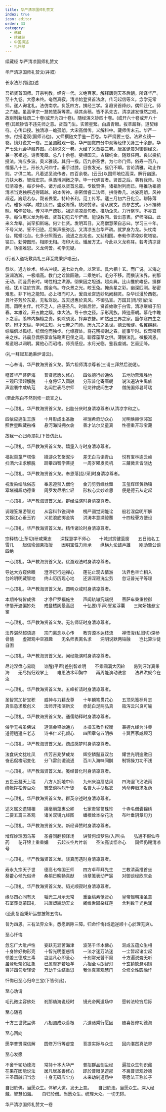 ```yaml
---
title: 华严清凉国师礼赞文
index: true
icon: editor
order: 33
category:
  - 佛藏
  - 续藏经
  - 中国撰述
  - 礼忏部
---
```


续藏经   华严清凉国师礼赞文  

华严清凉国师礼赞文(并叙)  

长水法孙(智肱)述  

吾祖贤首国师。开宗判教。经穷一代。义绝百家。解释唐则天圣后朝。所译华严。至十九卷。大愿未终。奄然真寂。清凉始登贤首法席。传习起信等义。念学无常师。遂人询北礼。法仿南求。负笈四方。撗经三学。复趋贤首绛纱。偶师迁化。师之门徒。虽高甲宗一慧苑慧英等辈。续其余稿。皆不系先古。清凉遽发慨然之叹。故别制新经疏二十卷(或开为四十卷)。随经演义钞四十卷。(或开六十卷或开八十卷)其疏钞皆不违先师之意。贤首门生。实若星繁。白眉青眼。拔萃超群。道契缘符。心传口授。独清凉一蟾孤朗。大宋高僧传。义解科中。藏师传末云。华严一宗。付授澄观(国师讳也)。又师撰随文手鉴一百卷。华严纲要三卷。法界玄镜一卷。镜灯说文一卷。三圣圆融观一卷。华严圆觉四分中观等经律关脉三十余部。华严七处九会华藏界图。心镜说文一卷。大经了义备要三卷。唐圣诞晨对御谈经文。兼一家祖述。诗表笺章。总八十余卷。斐相国云。古锦纯金。随器任用。良以投机授法。海应多波。奥义雅谈。其归一揆。历九宗圣世。为七帝门师。俗寿一百八。僧臈八十三。形长九尺四寸。垂手过膝。目夜发光。昼仍不瞬。言论清雅。动止作则。才供二笔。凡着述见流传者。四百余卷。(云云)以国师地位高深。解行幽邃。力扶大教。智烛宏宗。纵浩博渊微之学。毕一代佛言者。贤首之后。袭有我师。功归清凉也。每岁仲冬。诸方咸以贤首忌晨。专致赞供。诸祖附列而已。嘻推功祖德清凉当克独祭近得瓯越。的本传神。宗密僧睿二法师。拱侍香几。冰姿高朗。风神超迈。巍峨若存。觌者畏爱。特轮长利。觅工传写。适三月初六日化旦。聊陈薄礿。雅多同学。咸扣余曰。盛致肴馔。缺如赞章。请从属文。贵参古式。乃不揆梼昧。略伸赞咏。传习华严疏钞。祖述清凉章句者。推功企恩。力行祭享。不亦宜乎。每位用义龙为称者。贤首初见云华俨师。能设数问。皆出意表。俨师嗟曰。此来义龙辈。尚罕扣斯端。何计仁贤。发明耳目。又高僧慧荣自志曰。学习三十年。不号义龙。誓不归迹。后果声振弥远。又清凉五台华严疏。就梦身为龙。头枕南台。尾蟠北台。化多分照而去。流通之吉兆也。又斐相国。奉勑作清凉妙觉塔铭。铭曰。勑俾图形。相即无相。海印大龙。蟠居方丈。今此以义龙称耳。若考清凉菩萨。功德难思。义龙何啻。初学无疑。  

(行者入道场敷具礼三拜互跪秉炉唱云)。  

恭以。通方妙术。终古冲规。遍七处九会。以常宣。具六相十玄。而广说。义海之波澜浩瀚。一极唱高。教门之诠旨圆融。二乘绝听。毛分不移。而撗该法界。剎那无动。而竖贯长时。竭性相之洪源。彻果因之坦道。超众典。比山推於峻岳。摄群经。犹川注於穷溟。朗金乌。夺众景之光。皎玉兔。掩余星之彩。幽深匹测。秘密难思。非下地之能知。必上根而可入。爰自龙宫选妙凤阙翻灵。杂华烂漫於西乾。具叶芬芳於东夏。无私驾说。五天迓惠於真风。不御弘宣。万国其[雨/旁]於法雨。圆明主伴。代不乏人。应感圣凡。时新后哲。贤首始歌于白雪。清凉继唱于阳春。本雄诠。开五教之蹊。体大法。导十宗之径。示形禹族。降迹唐朝。慕花中瞻卜之香。羡林内旃檀之贵。剃除须发。拌弃衣簪。旷然出三界之家。豁尔窹四生之梦。辩才天纵。学问生知。为七帝之门师。历九宗之圣世。德云叆叇。名翼翩翻。综缁侣以孤标。统僧伦而独步。化缘寂处。将花残柳谢之春。能事毕时。仅莺啭燕来之序。讳晨旦偶祭享宜陈略声巴俚之词。聊荐藻苹之供。薄酬法乳。微报鸿恩。希道眼以洞明。冀他心而昭格。师资感应。水月光临。鉴我虔诚。乞垂迂降。  

(礼一拜起互跪秉炉请云)。  

一心奉请。华严教海贤首义龙。第六祖师清凉尊者(三请三拜然后说偈)。  

稽首华严菩萨海　　普贤悲愿久修心　　四依德行妙通依　　五地功熏难胜地　　三观已深超解脱　　十身将证入圆融　　分形普化寄唐朝　　说法遍沾生禹族　　声震寰中咸轨范　　名闻世表尽宗师　　经龙律虎间生才　　僧统国师昙萼瑞  

(至此陈白不然则修一疏宣之)。  

一心顶礼。华严教海贤首义龙。出胎分庆时身清凉尊者(从清凉字和之)。  

四依应迹生王族　　十月形成出圣胎　　祥瑞希奇动众心　　光明焕赫惊邻室　　照世星眸藏襁褓　　悬河海辩拥衣衾　　善才法尔又童真　　性德重开珍宝藏  

故我一心归命顶礼(下皆仿此)。  

一心顶礼。华严教海贤首义龙。嬉童入寺时身清凉尊者。  

福拟百童严塔像　　嬉游众艺聚泥沙　　差无白马诣青山　　悦有宝林逾云岭　　扫洒六尘求解脱　　跻攀四智学菩提　　一周岁曜发灵机　　三藏微言皆晓达  

一心顶礼。华严教海贤首义龙。奉恩落[髟/采]时身清凉尊者。  

祝发染缁除俗态　　奉恩遵禁入僧伦　　金刀剪剪绿丝飘　　玉玺辉辉黄勑镇　　窣堵福超功德重　　周罗发尽垢尘轻　　形权心实妙难思　　便是德云从定起  

一心顶礼。华严教海贤首义龙。群经注演时身清凉尊者。  

调理筌罤游智刃　　从容科节锐词锋　　楞严圆觉洞能诠　　般若涅盘明所解　　文锦江心垂玉钓　　义花浪底掷金钩　　洪涛本意撷鲸鳌　　十四轻罾方便设  

一心顶礼。华严教海贤首义龙。精传诸论时身清凉尊者。  

宗释核(上革切)研咸秉志　　深探慧学不师心　　十城封赏徤萤窗　　五日驰名工雪几　　起信瑜伽亲指授　　因明宝性力师承　　纵横九论鼓声雄　　刚助肇公谈四绝  

一心顶礼。华严教海贤首义龙。优游观法时身清凉尊者。  

导达大方窥佛眼　　澄渟衍行逈禅心　　莲花止观去情游　　法界色空亡相入　　台岭明明藏智地　　终山历历现心地　　还源深寂洗尘劳　　忽证普光平等理  

一心顶礼。华严教海贤首义龙。圆明众戒时身清凉尊者。  

本期补特皆成佛　　才净尸罗福施生　　声闻轨辙究端倪　　菩萨车秉重控御　　律悟开遮偏妙处　　戒登楼阁最高层　　十弘要(平声)誓紧浮囊　　三聚妍媸悬宝鉴  

一心顶礼。华严教海贤首义龙。无名师证时身清凉尊者。  

法界湛然超语迹　　宗门离念以心传　　教穷源本达枝流　　禅悟浚(私闰切)深参骨髓　　虚寂观中空寂趣　　无名师表离名求　　洞明说默两镕融　　岂比算沙徒自困  

一心顶礼。华严教海贤首义龙。闻经能演时身清凉尊者。  

尽诧涅盘心易晓　　谁醒(平声)差别智难明　　不乘圆满大因轮　　曷到汪洋真果海　　无尽指归观掌上　　难思法术印胸中　　再周能演动诜言　　法界洪规今在汝  

一心顶礼。华严教海贤首义龙。五峰祈请时身清凉尊者。  

圣智冥加祈宝积　　威神与力藉龙尊　　十年麟笔贯花心　　五顶凤笺标月志　　真侣恳求敷创义　　法师开拓演新文　　赤髭白足两弘真　　瓶泻云兴良可喻  

一心顶礼。华严教诲贤首义龙。通儒助释时身清凉尊者。  

俗学无裨虽佛诫　　道儒会释始通方　　本操五教作权衡　　兼握九经为斗赤　　道德逍遥庄老志　　诗书仁义孔颜心　　四围章句五明宗　　十翼百家咸顾习  

一心顶礼。华严教海贤首义龙。疏成感梦时身清凉尊者。  

法食庆文犹吐凤　　传芳吉兆梦成龙　　辉空鳞鬣亘双台　　耀世光明逾皦日　　奋迅侃梭昭变化　　分飞雷剑谶流通　　百川入海味同醎　　制锦操刀功不浅  

一心顶礼。华严教海贤首义龙。笺经普化时身清凉尊者。  

五色云凝天上瑞　　八方人拥地中仙　　九州庆溢扇慈风　　四海遐飞沾法雨　　绛帐挥松传百众　　黉堂谈柄烈千徒　　名曹大手尽枢衣　　殉命奔趋求发药  

一心顶礼。华严教海贤首义龙。群英杂述时身清凉尊者。  

述义属文遗辅相　　摛毫丽藻惠公卿　　七家贵宦笥珠珍　　十寺名僧囊锦绣　　二要五篇三圣观　　诸关双镜九经图　　蟠根耸本杂花功　　布叶垂阴章句力  

一心顶礼。华严教海贤首义龙。新经译赞时身清凉尊者。  

增辉妙理因乌茶　　圣睿同翻预译场　　讲赞何烦梦易(入声)头　　弘通不假仙呼药　　花开锦上重重媚　　云起长空片片新　　圣法高谈悟帝心　　国师仍赐清凉号  

一心顶礼。华严教海贤首义龙。谈真历遇时身清凉尊者。  

寿永九宗天子世　　德高七帝国王师　　四方卓荦拜先生　　三教清英推首坐　　葵藿心倾光俗谛　　桑榆日晚畅真猷　　诗章笺表动严宸　　对御谈经欣庆会  

一心顶礼。华严教海贤首义龙。韬光顺寂时身清凉尊者。  

缘尽四心同有灭　　韬光三月示无常　　重臣缟素怆贤心　　皇帝辍朝凄圣意　　石室葬龛蒙国礼　　兴唐塑貌动天文　　阇维舌固朵红莲　　舍利数千光色润  

(至此复跪秉炉运想披陈五悔)。  

普为四恩。三有法界众生。悉愿断除三障。归命忏悔(或运逆顺十心於理无爽)。  

至心忏悔  

忽忘广大毗卢性　　妄跃无涯苦海津　　波荡千华本佛心　　沤成五蕴众生相　　十身妙好拘形壳　　十智光明堕惑情　　一法才迷万法迷　　一尘暂起诸尘起　　顿差三德成三毒　　岂达凡心即圣心　　十剎常光瞽不窥　　十方遍说聋无听　　虽登毗奈如狂象　　已属摩罗若哑羊　　六相全亏朗智灯　　十玄镇缺悬明镜　　百非四句增轻谤　　万劫千生结重愆　　我体真空观慧门　　全修全性圆融忏  

忏悔已至心归命三宝(下皆例此)。  

至心劝请  

毛孔微尘容佛处　　剎那劫海说经时　　镜光帝网道场中　　愿转法轮穷后际  

至心随喜  

十方三世微尘佛　　八相圆成众善根　　六道诸乘行愿因　　随喜皆修功德海  

至心回向  

愿学普贤深信解　　圆修万行等虚空　　菩提实际与众生　　回向湛然真法界  

至心发愿  

不舍千轮功德海　　常持十本大华严　　普招群品剖尘经　　遍拉众生刳识藏　　在果在因能说法　　居凡居圣善修心　　即於普眼见遮那　　不离普贤观妙德　　三圣圆融归当念　　十身无碍应尘方　　未来劫剎道场中　　等愿法王称长子  

自归於佛。当愿众生。体解大道。发无上意。　　自归於法。当愿众生。深入经藏。智慧如海。　　自归於僧。当愿众生。统理大众。一切无碍。  

华严清凉国师礼赞文一卷  
